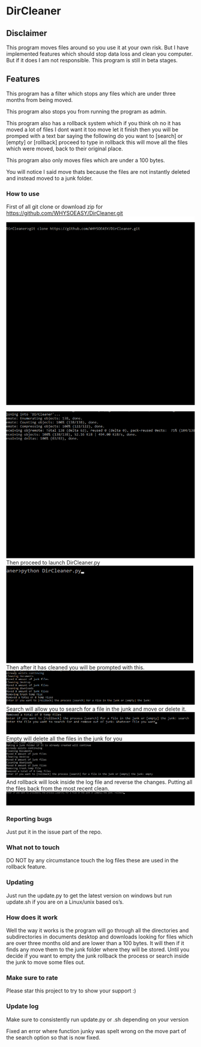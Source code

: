 # DirCleaner
## Disclaimer
This program moves files around so you use it at your own risk. But I have implemented features which should stop data loss and clean you computer. But if it does I am not responsible. This program is still in beta stages.
## Features
This program has a filter which stops any files which are under three months from being moved.


This program also stops you from running the program as admin.


This program also has a rollback system which if you think oh no it has moved a lot of files I dont want it too move let it finish then you will be promped with a text bar saying the following do you want to [search] or [empty] or [rollback] proceed to type in rollback this will move all the files which were moved, back to their original place.


This program also only moves files which are under a 100 bytes.


You will notice I said move thats because the files are not instantly deleted and instead moved to a junk folder.
### How to use
First of all git clone or download zip for <https://github.com/WHYSOEASY/DirCleaner.git>
<img src="git clone.png" alt="Git clone image">

<img src="git clone 2.png" alt="Git clone two">
Then proceed to launch DirCleaner.py
<img src="start_program.png" alt="Starting the progran">
Then after it has cleaned you will be prompted with this.
<img src="executing_program.png" alt="Executing program">
Search will allow you to search for a file in the junk and move or delete it.
<img src="search.png" alt="searching">
Empty will delete all the files in the junk for you
<img src="empty.png" alt="empty">
And rollback will look inside the log file and reverse the changes. Putting all the files back from the most recent clean.
<img src="rollback.png" alt="rollback">


### Reporting bugs
Just put it in the issue part of the repo.
### What not to touch
DO NOT by any circumstance touch the log files these are used in the rollback feature.
### Updating
Just run the update.py to get the latest version on windows but run update.sh if you are on a Linux/unix based os’s.
### How does it work
Well the way it works is the program will go through all the directories and subdirectories in documents desktop and downloads looking for files which are over three months old and are lower than a 100 bytes. It will then if it finds any move them to the junk folder where they will be stored. Until you decide if you want to empty the junk rollback the process or search inside the junk to move some files out.
### Make sure to rate
Please star this project to try to show your support :)
### Update log
Make sure to consistently run update.py or .sh depending on your version


Fixed an error where function junky was spelt wrong on the move part of the search option so that is now fixed.
